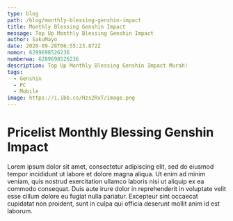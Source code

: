 ```yaml
---
type: blog
path: /blog/monthly-blessing-genshin-impact
title: Monthly Blessing Genshin Impact
message: Top Up Monthly Blessing Genshin Impact
author: SakuMayo
date: 2020-09-28T06:55:23.872Z
nomor: 6289698526236
numberwa: 6289698526236
description: Top Up Monthly Blessing Genshin Impact Murah!
tags:
  - Genshin
  - PC
  - Mobile
image: https://i.ibb.co/Hzs2RxT/image.png
---
```


# Pricelist Monthly Blessing Genshin Impact

Lorem ipsum dolor sit amet, consectetur adipiscing elit, sed do eiusmod tempor incididunt ut labore et dolore magna aliqua. Ut enim ad minim veniam, quis nostrud exercitation ullamco laboris nisi ut aliquip ex ea commodo consequat. Duis aute irure dolor in reprehenderit in voluptate velit esse cillum dolore eu fugiat nulla pariatur. Excepteur sint occaecat cupidatat non proident, sunt in culpa qui officia deserunt mollit anim id est laborum.
